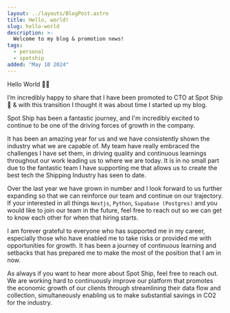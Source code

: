 ```yaml
---
layout: ../layouts/BlogPost.astro
title: Hello, world!
slug: hello-world
description: >-
  Welcome to my blog & promotion news!
tags:
  - personal
  - spotship
added: "May 10 2024"
---
```


Hello World 👋🏻

I’m incredibly happy to share that I have been promoted to CTO at Spot Ship 🎉 & with this transition I thought it was about time I started up my blog.

Spot Ship has been a fantastic journey, and I'm incredibly excited to continue to be one of the driving forces of growth in the company.

It has been an amazing year for us and we have consistently shown the industry what we are capable of. My team have really embraced the challenges I have set them, in driving quality and continuous learnings throughout our work leading us to where we are today. It is in no small part due to the fantastic team I have supporting me that allows us to create the best tech the Shipping Industry has seen to date.

Over the last year we have grown in number and I look forward to us further expanding so that we can reinforce our team and continue on our trajectory. If your interested in all things `Nextjs`, `Python`, `Supabase (Postgres)` and you would like to join our team in the future, feel free to reach out so we can get to know each other for when that hiring starts.

I am forever grateful to everyone who has supported me in my career, especially those who have enabled me to take risks or provided me with opportunities for growth. It has been a journey of continuous learning and setbacks that has prepared me to make the most of the position that I am in now.

As always if you want to hear more about Spot Ship, feel free to reach out. We are working hard to continuously improve our platform that promotes the economic growth of our clients through streamlining their data flow and collection, simultaneously enabling us to make substantial savings in CO2 for the industry.
